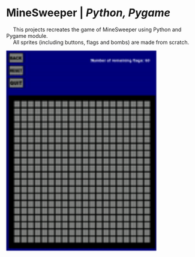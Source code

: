 # MineSweeper | _Python, Pygame_

&emsp; This projects recreates the game of MineSweeper using Python and Pygame module. <br />
&emsp; All sprites (including buttons, flags and bombs) are made from scratch. <br />

<p>
  <img align = "center" width="400" height="533" src="https://github.com/Razvan48/MineSweeper-in-Python/blob/main/MineSweeperDemo.gif">
</p>
